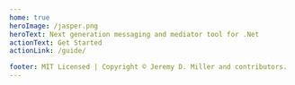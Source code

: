 ```yaml
---
home: true
heroImage: /jasper.png
heroText: Next generation messaging and mediator tool for .Net
actionText: Get Started
actionLink: /guide/

footer: MIT Licensed | Copyright © Jeremy D. Miller and contributors.
---
```

